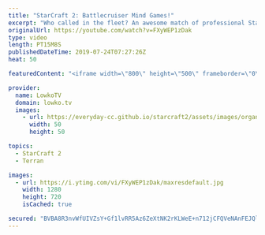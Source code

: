 ```yaml
---
title: "StarCraft 2: Battlecruiser Mind Games!"
excerpt: "Who called in the fleet? An awesome match of professional StarCraft 2 between Cham and MarineLorD. MarineLorD goes for some very clever moves, anticipating the decisions his opponent is making and then completely blindsighting him with multiple Battlecruisers.  Get more videos & support my work: http://www.patreon.com/lowkotv"
originalUrl: https://youtube.com/watch?v=FXyWEP1zDak
type: video
length: PT15M8S
publishedDateTime: 2019-07-24T07:27:26Z
heat: 50

featuredContent: "<iframe width=\"800\" height=\"500\" frameborder=\"0\" src=\"https://www.youtube.com/embed/FXyWEP1zDak\" allow=\"accelerometer; autoplay; encrypted-media; gyroscope; picture-in-picture\" allowfullscreen></iframe>"

provider:
  name: LowkoTV
  domain: lowko.tv
  images:
    - url: https://everyday-cc.github.io/starcraft2/assets/images/organizations/lowko.tv-50x50.jpg
      width: 50
      height: 50

topics:
  - StarCraft 2
  - Terran

images:
  - url: https://i.ytimg.com/vi/FXyWEP1zDak/maxresdefault.jpg
    width: 1280
    height: 720
    isCached: true

secured: "BVBA8R3nvWfUIVZsY+Gf1lvRR5Az6ZeXtNK2rKLWeE+n712jCFQVeNAnFEJQlZIc3Y4TLS4eoJpOpBAb54x1nEr1nMdNaJVw4kqMjOrY5mUqb/REPPYqkNglOGBVBFGGTmDoC8scwCBRSwX4hoOCYfsraFkdl4ZqUVpGrFyo0ZwtII4l6Q5n7NVW9RwfgBrIbBu2fYN6FWoOswdkXPzBk7GLyvp7SqdYgxstMlTRaO5VpQWKWQHR3YAh8U1XdOCBNNWBrDU/mU0yBTL3RlYFbl7zDGWj7u517JQbCu9IhOY8TZ3MND9om4+2kSnyTE6/G65Vixh7lFJDn0phYGBH5wUmAYh9AR6DfUbaS4YZs+UQkWSQahZ4mVlzDldGkPAJZ2NzhvAlCE6Nfyho1KiZct4VllT6kd/woVqmT7BFWV8=;1ObbFnoORa4/jrfWQ71E+A=="
---
```


